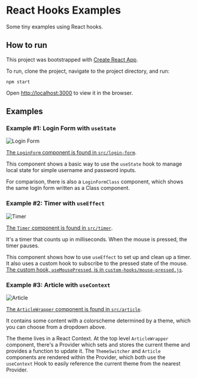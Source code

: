 # React Hooks Examples

Some tiny examples using React hooks.

## How to run

This project was bootstrapped with [Create React App](https://github.com/facebook/create-react-app).

To run, clone the project, navigate to the project directory, and run:

```
npm start
```

Open [http://localhost:3000](http://localhost:3000) to view it in the browser.

## Examples

### Example #1: Login Form with `useState`

![Login Form](https://raw.githubusercontent.com/leahjlou/react-hooks-examples/master/login-form.gif)

[The `LoginForm` component is found in `src/login-form`](https://github.com/leahjlou/react-hooks-examples/blob/master/src/login-form/LoginForm.js).

This component shows a basic way to use the `useState` hook to manage local state for simple username and password inputs.

For comparison, there is also a `LoginFormClass` component, which shows the same login form written as a Class component.

### Example #2: Timer with `useEffect`

![Timer](https://raw.githubusercontent.com/leahjlou/react-hooks-examples/master/timer.gif)

[The `Timer` component is found in `src/timer`](https://github.com/leahjlou/react-hooks-examples/blob/master/src/timer/Timer.js).

It's a timer that counts up in milliseconds. When the mouse is pressed, the timer pauses.

This component shows how to use `useEffect` to set up and clean up a timer. It also uses a custom hook to subscribe to the pressed state of the mouse. [The custom hook, `useMousePressed`, is in `custom-hooks/mouse-pressed.js`](https://github.com/leahjlou/react-hooks-examples/blob/master/src/custom-hooks/mouse-pressed.js).

### Example #3: Article with `useContext`

![Article](https://raw.githubusercontent.com/leahjlou/react-hooks-examples/master/article.gif)

[The `ArticleWrapper` component is found in `src/article`](https://github.com/leahjlou/react-hooks-examples/blob/master/src/article/ArticleWrapper.js).

It contains some content with a colorscheme determined by a theme, which you can choose from a dropdown above.

The theme lives in a React Context. At the top level `ArticleWrapper` component, there's a Provider which sets and stores the current theme and provides a function to update it. The `ThemeSwitcher` and `Article` components are rendered within the Provider, which both use the `useContext` Hook to easily reference the current theme from the nearest Provider.

